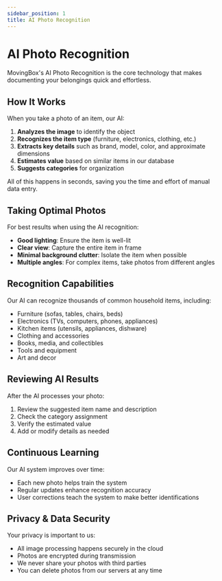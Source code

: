 ```yaml
---
sidebar_position: 1
title: AI Photo Recognition
---
```


# AI Photo Recognition

MovingBox's AI Photo Recognition is the core technology that makes documenting your belongings quick and effortless.

## How It Works

When you take a photo of an item, our AI:

1. **Analyzes the image** to identify the object
2. **Recognizes the item type** (furniture, electronics, clothing, etc.)
3. **Extracts key details** such as brand, model, color, and approximate dimensions
4. **Estimates value** based on similar items in our database
5. **Suggests categories** for organization

All of this happens in seconds, saving you the time and effort of manual data entry.

## Taking Optimal Photos

For best results when using the AI recognition:

- **Good lighting**: Ensure the item is well-lit
- **Clear view**: Capture the entire item in frame
- **Minimal background clutter**: Isolate the item when possible
- **Multiple angles**: For complex items, take photos from different angles

## Recognition Capabilities

Our AI can recognize thousands of common household items, including:

- Furniture (sofas, tables, chairs, beds)
- Electronics (TVs, computers, phones, appliances)
- Kitchen items (utensils, appliances, dishware)
- Clothing and accessories
- Books, media, and collectibles
- Tools and equipment
- Art and decor

## Reviewing AI Results

After the AI processes your photo:

1. Review the suggested item name and description
2. Check the category assignment
3. Verify the estimated value
4. Add or modify details as needed

## Continuous Learning

Our AI system improves over time:

- Each new photo helps train the system
- Regular updates enhance recognition accuracy
- User corrections teach the system to make better identifications

## Privacy & Data Security

Your privacy is important to us:

- All image processing happens securely in the cloud
- Photos are encrypted during transmission
- We never share your photos with third parties
- You can delete photos from our servers at any time